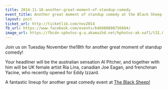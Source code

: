 ```yaml
---
title: 2014-11-18-another-great-moment-of-standup-comedy
event_title: Another great moment of standup comedy at the Black Sheep!
layout: post
ticket_url: http://ticketlib.com/nov2014
fb_url: https://www.facebook.com/events/646980808756604/
image_url: https://fbcdn-sphotos-g-a.akamaihd.net/hphotos-ak-xaf1/t31.0-8/s960x960/10662148_10152751452862208_1940853221679745726_o.jpg
---
```

Join us on Tuesday November the18th for another great moment of standup comedy!

Your headliner will be the australian sensation Al Pitcher, and together with him will be UK female artist Ria Lina, canadian Joe Eagan, and frenchman Yacine, who recently opened for Eddy Izzard.

A fantastic lineup for another great comedy event at [The Black Sheep!](https://www.facebook.com/TheBlackSheepBrussels/)
